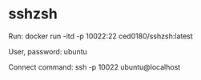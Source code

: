 # sshzsh

Run: docker run -itd -p 10022:22 ced0180/sshzsh:latest

User, password: ubuntu

Connect command: ssh -p 10022 ubuntu@localhost